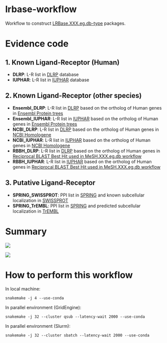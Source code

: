 # lrbase-workflow
Workflow to construct [LRBase.XXX.eg.db-type](https://bioconductor.org/packages/release/data/annotation/html/LRBase.Hsa.eg.db.html) packages.

# Evidence code
## 1. Known Ligand-Receptor (Human)

- **DLRP**: L-R list in [DLRP](http://dip.doe-mbi.ucla.edu/dip/dlrp/dlrp.txt) database
- **IUPHAR**: L-R list in [IUPHAR](http://www.guidetopharmacology.org/DATA/interactions.csv) database

## 2. Known Ligand-Receptor (other species)

- **Ensembl_DLRP**: L-R list in [DLRP](http://dip.doe-mbi.ucla.edu/dip/dlrp/dlrp.txt) based on the ortholog of Human genes in [Ensembl Protein trees](https://asia.ensembl.org/info/genome/compara/homology_method.html)
- **Ensembl_IUPHAR**: L-R list in [IUPHAR](http://www.guidetopharmacology.org/DATA/interactions.csv) based on the ortholog of Human genes in [Ensembl Protein trees](https://asia.ensembl.org/info/genome/compara/homology_method.html)
- **NCBI_DLRP**: L-R list in [DLRP](http://dip.doe-mbi.ucla.edu/dip/dlrp/dlrp.txt) based on the ortholog of Human genes in [NCBI Homologene](https://www.ncbi.nlm.nih.gov/homologene)
- **NCBI_IUPHAR**: L-R list in [IUPHAR](http://www.guidetopharmacology.org/DATA/interactions.csv) based on the ortholog of Human genes in [NCBI Homologene](https://www.ncbi.nlm.nih.gov/homologene)
- **RBBH_DLRP**: L-R list in [DLRP](http://dip.doe-mbi.ucla.edu/dip/dlrp/dlrp.txt) based on the ortholog of Human genes in [Reciprocal BLAST Best Hit used in MeSH.XXX.eg.db workflow](https://github.com/rikenbit/meshr-pipeline)
- **RBBH_IUPHAR**: L-R list in [IUPHAR](http://www.guidetopharmacology.org/DATA/interactions.csv) based on the ortholog of Human genes in [Reciprocal BLAST Best Hit used in MeSH.XXX.eg.db workflow](https://github.com/rikenbit/meshr-pipeline)

## 3. Putative Ligand-Receptor

- **SPRING_SWISSPROT**: PPI list in [SPRING](https://string-db.org/cgi/download.pl) and known subcellular localization in [SWISSPROT](http://www.uniprot.org/uniprot/?query=reviewed:yes)
- **SPRING_TrEMBL**: PPI list in [SPRING](https://string-db.org/cgi/download.pl) and predicted subcellular localization in [TrEMBL](http://www.uniprot.org/uniprot/?query=reviewed:no)

# Summary
![](https://github.com/rikenbit/lrbase-workflow/blob/master/plot/coverage.png)

![](https://github.com/rikenbit/lrbase-workflow/blob/master/plot/percentage.png)

# How to perform this workflow

In local machine:
```
snakemake -j 4 --use-conda
```

In parallel environment (GridEngine):
```
snakemake -j 32 --cluster qsub --latency-wait 2000 --use-conda
```

In parallel environment (Slurm):
```
snakemake -j 32 --cluster sbatch --latency-wait 2000 --use-conda
```
